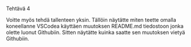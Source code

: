 Tehtävä 4

Voitte myös tehdä tallenteen yksin. Tällöin näytätte miten teette omalla koneellanne VSCodea käyttäen muutoksen README.md tiedostoon jonka olette luonut Githubiin. Sitten näytätte kuinka saatte sen muutoksen vietyä Githubiin. 
